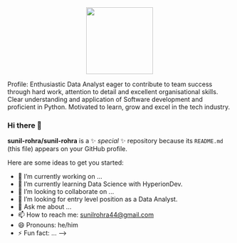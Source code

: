 <div align="center">
 <img src="https://github.com/sunil-rohra/sunil-rohra/assets/82097719/4f65245a-a2e4-4fe1-ba5a-bf5cdaf988a4" width="150px"/> 
 </div>

Profile: 
Enthusiastic Data Analyst eager to contribute to team success through hard work, attention to detail and excellent organisational skills. Clear understanding and application of Software development and proficient in Python.  Motivated to learn, grow and excel in the tech industry.

  ### Hi there 👋
  
  
  
  **sunil-rohra/sunil-rohra** is a ✨ _special_ ✨ repository because its `README.md` (this file) appears on your GitHub profile.
  
  Here are some ideas to get you started:
  
  - 🔭 I’m currently working on ...
  - 🌱 I’m currently learning Data Science with HyperionDev.
  - 👯 I’m looking to collaborate on ...
  - 🤔 I’m looking for entry level position as a Data Analyst.
  - 💬 Ask me about ...
  - 📫 How to reach me: sunilrohra44@gmail.com
  - 😄 Pronouns: he/him
  - ⚡ Fun fact: ...
  -->
